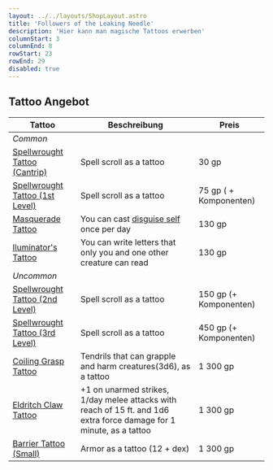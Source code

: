 ```yaml
---
layout: ../../layouts/ShopLayout.astro
title: 'Followers of the Leaking Needle'
description: 'Hier kann man magische Tattoos erwerben'
columnStart: 3
columnEnd: 8
rowStart: 23
rowEnd: 29
disabled: true
---
```

## Tattoo Angebot
| Tattoo                                                                                                   | Beschreibung                                                                                                         | Preis                  |
|----------------------------------------------------------------------------------------------------------|----------------------------------------------------------------------------------------------------------------------|------------------------|
| _Common_                                                                                                 |                                                                                                                      |                        |
| [Spellwrought Tattoo (Cantrip)](https://5e.tools/items.html#spellwrought%20tattoo%20(cantrip)_tce)       | Spell scroll as a tattoo                                                                                             | 30 gp                  | 
| [Spellwrought Tattoo (1st Level)](https://5e.tools/items.html#spellwrought%20tattoo%20(1st%20level)_tce) | Spell scroll as a tattoo                                                                                             | 75 gp ( + Komponenten) | 
| [Masquerade Tattoo](https://5e.tools/items.html#masquerade%20tattoo_tce)                                 | You can cast [disguise self](https://5e.tools/spells.html#disguise%20self_phb) once per day                          | 130 gp                 |
| [Iluminator's Tattoo](https://5e.tools/items.html#illuminator's%20tattoo_tce)                            | You can write letters that only you and one other creature can read                                                  | 130 gp                 |
| _Uncommon_                                                                                               |                                                                                                                      |                        |
| [Spellwrought Tattoo (2nd Level)](https://5e.tools/items.html#spellwrought%20tattoo%20(2nd%20level)_tce) | Spell scroll as a tattoo                                                                                             | 150 gp (+ Komponenten) | 
| [Spellwrought Tattoo (3rd Level)](https://5e.tools/items.html#spellwrought%20tattoo%20(3rd%20level)_tce) | Spell scroll as a tattoo                                                                                             | 450 gp (+ Komponenten) | 
| [Coiling Grasp Tattoo](https://5e.tools/items.html#coiling%20grasp%20tattoo_tce)                         | Tendrils that can grapple and harm creatures(3d6), as a tattoo                                                       | 1 300 gp               |
| [Eldritch Claw Tattoo](https://5e.tools/items.html#eldritch%20claw%20tattoo_tce)                         | +1 on unarmed strikes, 1/day melee attacks with reach of 15 ft. and 1d6 extra force damage for 1 minute, as a tattoo | 1 300 gp               |
| [Barrier Tattoo (Small)](https://5e.tools/items.html#barrier%20tattoo%20(small)_tce)                     | Armor as a tattoo (12 + dex)                                                                                         | 1 300 gp               |

